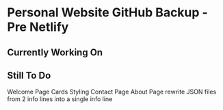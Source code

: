 # Personal Website GitHub Backup - Pre Netlify

## Currently Working On


## Still To Do 
Welcome Page
Cards Styling
Contact Page
About Page
rewrite JSON files from 2 info lines into a single info line